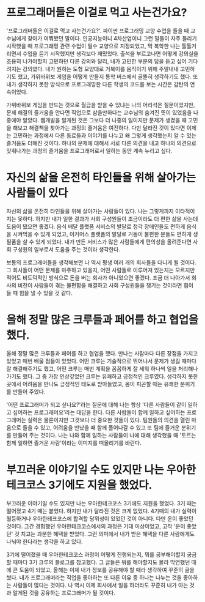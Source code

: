 # 프로그래머들은 이걸로 먹고 사는건가요?
'프로그래머들은 이걸로 먹고 사는건가요?'. 파이썬 프로그래밍 교양 수업을 들을 때 교수님에게 찾아가 여쭤봤던 말이다. 인공지능이니 4차산업이니 그런 말들이 자주 들리기 시작했을 때 프로그래밍 관련 수업이 필수 교양으로 지정되었고, 막 복학한 나는 툴툴거리면서 수업을 듣기 시작했지만 생각보다 재밌었다.
출석을 부르고나면 어떻게 강의실을 조용히 나가야할지 고민하던 다른 강의와 달리, 내가 고민한 부분의 답을 듣고 싶어 기다려지는 강의였다. 내가 원하는 도형 모양대로 거북이를 움직이기 위해 주말내내 고민하기도 했고, 가위바위보 게임을 어떻게 만들지 통학 버스에서 골똘히 생각하기도 했다. 
또 내가 생각하지 못한 방식으로 프로그래밍한 다른 학생의 코드를 보는 시간은 감탄의 연속이었다.

가위바위보 게임을 만드는 것으로 월급을 받을 수 있냐는 나의 어리석은 질문이었지만, 문제 해결의 즐거움을 안다면 직업으로 삼을만하다는 교수님의 숨겨진 뜻이 있었음을 나중에야 알았다.
웹개발을 알게된 것은 그보다 더 나중의 일이지만 문제가 생겼을 때 고민을 해보고 해결책을 찾아가는 과정의 즐거움은 여전하다. 다만 달라진 것이 있다면 이제는 고민하는 과정에서 다른 동료들과 이야기를 나누고 왜 그렇게 생각했는지 알 수 있는 즐거움도 더해진 것이다.
하나의 문제에 대해서 서로 다른 의견을 내고 하나의 의견으로 맞춰나가는 과정의 즐거움을 프로그래머로서 일하는 동안 계속 누리고 싶다.

# 자신의 삶을 온전히 타인들을 위해 살아가는 사람들이 있다
자신의 삶을 온전히 타인들을 위해 살아가는 사람들이 있다. 나는 그렇게까지 이타적이지는 못하다. 하지만 내가 일한 결과가 사회 구성원들이 조금이라도 더 편한 삶을 사는데 도움이 됐으면 좋겠다.
음식 배달 플랫폼 서비스의 발달로 청각 장애인들도 편하게 음식을 시켜먹을 수 있게 되었고, 이커머스 플랫폼의 발달로 거동이 불편한 분들도 편하게 생필품을 살 수 있게 되었다. 내가 만든 서비스가 많은 사람들에게 편의성을 올려준다면 사회 구성원의 일부로서 도움을 주는 것이라 생각한다.

보통의 프로그래머들을 생각해보면 나 역시 평생 여러 개의 회사들을 다니게 될 것이다. 그 회사들이 어떤 문제를 마주하고 있을지, 어떤 사람들로 이루어져 있는지는 모르지만 적어도 비도덕적인 방식으로 돈을 버는 회사가 아니었으면 좋겠다.
조금 더 나아가서 회사의 비전이 사람들이 겪는 불편함을 해결하고 사회 구성원들을 챙기는 것이라면 힘이 들 때 힘을 낼 수 있을 것 같다.

# 올해 정말 많은 크루들과 페어를 하고 협업을 했다.
올해 정말 많은 크루들과 페어를 하고 협업을 했다. 만나는 사람마다 다른 장점을 가지고 있었고 매번 배울 점들이 있었다. 어떤 크루는 기술적으로 뛰어나서 문제가 생길 때마다 잘 해결해주기도 했고, 어떤 크루는 매번 계획을 꼼꼼하게 잘 세워 하나씩 일을 처리해나가기도 했다.
그 중 가장 인상깊었던 크루는 유쾌하고 긍정적인 크루였다. 생각하지 못한 곳에서 어려움을 만나도 긍정적인 태도로 받아들였고, 몸이 피곤할 때는 유쾌한 분위기를 만들어 주었다.

'어떤 프로그래머가 되고 싶나요?'라는 질문에 대해 나는 항상 '다른 사람들이 같이 일하고 싶어하는 프로그래머요'라는 대답을 한다. 다른 사람들이 함께 일하고 싶어하는 프로그래머는 실력은 물론이지만 그것보다 더 중요한 것들이 있다. 
팀원들의 의견을 열린 마음으로 들을 수 있고, 어려움을 만났을 때 함께 풀어나갈 수 있고 또 팀에 즐거운 분위기를 만들어 주는 것이다. 나는 나와 함께 일하는 사람들이 나에 대해 생각했을 때 '토르는 함께 일하면 즐거운 사람'이라는 이미지를 떠올리기를 바란다.

# 부끄러운 이야기일 수도 있지만 나는 우아한테크코스 3기에도 지원을 했었다.
부끄러운 이야기일 수도 있지만 나는 우아한테크코스 3기에도 지원을 했었다. 3기 때는 떨어졌고 4기 때는 붙었다. 하지만 내가 달라진 것은 크게 없었다. 4기때의 내가 실력이 월등하거나 우아한테크코스에 합격할 당위성이 있었던 것이 아니다. 
다만 운이 좋았던 것이다. 그간 경험했던 우아한테크코스에서의 과정은 기대 이상이었고, 고작 '운이 좋았던' 것 치고는 과분한 혜택을 받았다. 그런 의미에서 내가 받은 혜택을 다른 사람에게도 나눠야 한다라는 생각을 하고 있다.

3기에 떨어졌을 때 우아한테크코스 과정이 어떻게 진행되는지, 뭐를 공부해야할지 궁금할 때마다 3기 크루의 블로그를 참고했다. 그 글들은 뭐를 해야할지도 몰라 막연했던 때에 큰 도움이 되었고, 올해는 이제 내가 정보를 공유해야 할 때라 생각하여 꾸준히 글을 썼다. 
내가 프로그래머라는 직업을 좋아하는 또 다른 이유 중 하나는 나누는 것을 좋아하는 사람들이 많다는 것이다. 나 역시 이제 회사에서 일을 하더라도 꾸준히 내가 아는 것과 알게된 것을 공유하는 프로그래머가 될 것이다.


